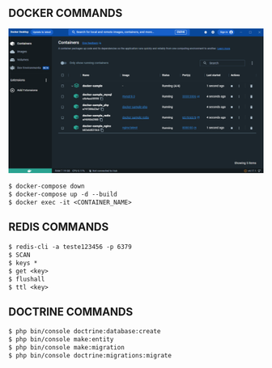 ## DOCKER COMMANDS

![Docker Print](./docs/docker_01.png "Docker Print")

```SHELL
$ docker-compose down
$ docker-compose up -d --build
$ docker exec -it <CONTAINER_NAME>
```

## REDIS COMMANDS

```SHELL
$ redis-cli -a teste123456 -p 6379
$ SCAN
$ keys *
$ get <key>
$ flushall
$ ttl <key>
```


## DOCTRINE COMMANDS

```SHELL
$ php bin/console doctrine:database:create
$ php bin/console make:entity
$ php bin/console make:migration
$ php bin/console doctrine:migrations:migrate
```